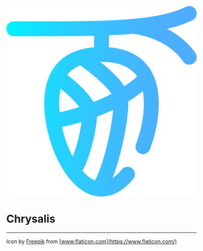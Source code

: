 ![logo](https://raw.githubusercontent.com/CPSibo/Chrysalis/master/logo.png)
# Chrysalis



---
Icon by [Freepik](https://www.flaticon.com/authors/freepik) from [www.flaticon.com](https://www.flaticon.com/)

